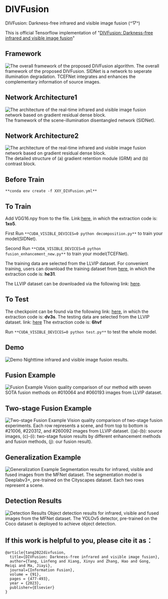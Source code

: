 # DIVFusion
DIVFusion: Darkness-free infrared and visible image fusion  (*^▽^*)

This is official Tensorflow implementation of "[DIVFusion: Darkness-free infrared and visible image fusion](https://www.sciencedirect.com/science/article/pii/S156625352200210X?via%3Dihub)"

## Framework
![The overall framework of the proposed DIVFusion algorithm.](https://github.com/Xinyu-Xiang/DIVFusion/blob/main/Figure/Framework.png)
The overall framework of the proposed DIVFusion. SIDNet is a network to seperate illumination degradation. TCEFNet integrates and enhances the complementary information of source images.

## Network Architecture1
![The architecture of the real-time infrared and visible image fusion network based on gradient residual dense block.](https://github.com/Xinyu-Xiang/DIVFusion/blob/main/Figure/SIDNet.png)
The framework of the scene-illumination disentangled network (SIDNet).

## Network Architecture2
![The architecture of the real-time infrared and visible image fusion network based on gradient residual dense block.](https://github.com/Xinyu-Xiang/DIVFusion/blob/main/Figure/TCEFNet.png)
The detailed structure of (a) gradient retention module (GRM) and (b) contrast block.

## Before Train
```**conda env create -f XXY_DIVFusion.yml**```

## To Train
Add VGG16.npy from to the file. Link:[here](https://pan.baidu.com/s/18OZqwjMXaIxPbHIzKZmlzA?pwd=1xo5), in which the extraction code is: **1xo5**.

First Run ```**CUDA_VISIBLE_DEVICES=0 python decomposition.py**``` to train your model(SIDNet).

Second Run ```**CUDA_VISIBLE_DEVICES=0 python fusion_enhancement_new.py**``` to train your model(TCEFNet).

The training data are selected from the LLVIP dataset. For convenient training, users can download the training dataset from [here](https://pan.baidu.com/s/1i5dIXJcus8_qy9Rq8DQWcw?pwd=he31), in which the extraction code is: **he31**.

The LLVIP dataset can be downloaded via the following link: [here](https://bupt-ai-cz.github.io/LLVIP/).

## To Test
The checkpoint can be found via the following link: [here](https://pan.baidu.com/s/1fcqkGc3F1fGsY8CaUcM4sA?pwd=dv3s), in which the extraction code is: **dv3s**.
The testing data are selected from the LLVIP dataset. link: [here](https://pan.baidu.com/s/1DA1VprRaV58n0ueB7C1Hbw?pwd=6hvf) The extraction code is: **6hvf**

Run ```**CUDA_VISIBLE_DEVICES=0 python test.py**``` to test the whole model.
## Demo
![Demo](https://github.com/Xinyu-Xiang/DIVFusion/blob/main/Figure/Example.png)
Nighttime infrared and visible image fusion results.

## Fusion Example
![Fusion Example](https://github.com/Xinyu-Xiang/DIVFusion/blob/main/Figure/Fusion.png)
Vision quality comparison of our method with seven SOTA fusion methods on #010064 and #060193 images from LLVIP dataset.

## Two-stage Fusion Example
![Two-stage Fusion Example](https://github.com/Xinyu-Xiang/DIVFusion/blob/main/Figure/Enhancement_fusion.png)
Vision quality comparison of two-stage fusion experiments. Each row represents a scene, and from top to bottom is #21006, #220312, and #260092 images from LLVIP
dataset. ((a)-(b): source images, (c)-(i): two-stage fusion results by different enhancement methods and fusion methods, (j): our fusion result).

## Generalization Example
![Generalization Example](https://github.com/Xinyu-Xiang/DIVFusion/blob/main/Figure/Fusion_MSRS.png)
Segmentation results for infrared, visible and fused images from the MFNet dataset. The segmentation model is Deeplabv3+, pre-trained on the Cityscapes dataset. Each
two rows represent a scene.

## Detection Results
![Detection Results](https://github.com/Xinyu-Xiang/DIVFusion/blob/main/Figure/Detection.png)
Object detection results for infrared, visible and fused images from the MFNet dataset. The YOLOv5 detector, pre-trained on the Coco dataset is deployed to achieve
object detection.


## If this work is helpful to you, please cite it as：
```
@article{tang2022divfusion,
  title={DIVFusion: Darkness-free infrared and visible image fusion},
  author={Tang, Linfeng and Xiang, Xinyu and Zhang, Hao and Gong, Meiqi and Ma, Jiayi},
  journal={Information Fusion},
  volume = {91},
  pages = {477-493},
  year = {2023},
  publisher={Elsevier}
}
```
